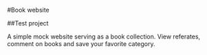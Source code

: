 #Book website

##Test project 

A simple mock website serving as a book collection. View referates, comment on books and save your favorite category. 